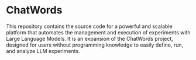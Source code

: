 # ChatWords

This repository contains the source code for a powerful and scalable platform that automates the management and execution of experiments with Large Language Models. It is an expansion of the ChatWords project, designed for users without programming knowledge to easily define, run, and analyze LLM experiments.

